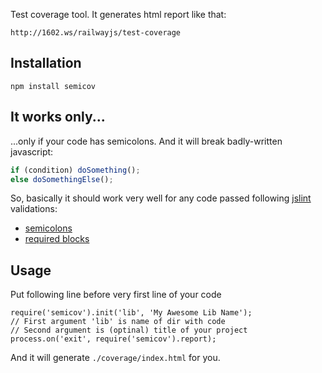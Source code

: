 Test coverage tool. It generates html report like that:

    http://1602.ws/railwayjs/test-coverage

## Installation

    npm install semicov

## It works only...

...only if your code has semicolons. And it will break badly-written javascript:

```javascript
if (condition) doSomething();
else doSomethingElse();
```

So, basically it should work very well for any code passed following [jslint](http://www.jslint.com) validations:

- [semicolons](http://www.jslint.com/lint.html#semicolon)
- [required blocks](http://www.jslint.com/lint.html#required)

## Usage

Put following line before very first line of your code

    require('semicov').init('lib', 'My Awesome Lib Name');
    // First argument 'lib' is name of dir with code
    // Second argument is (optinal) title of your project
    process.on('exit', require('semicov').report);

And it will generate `./coverage/index.html` for you.

